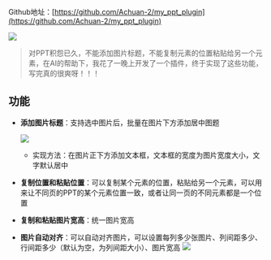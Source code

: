 

Github地址：[https://github.com/Achuan-2/my_ppt_plugin](https://github.com/Achuan-2/my_ppt_plugin)

![](https://fastly.jsdelivr.net/gh/Achuan-2/PicBed/assets/20250110005917-2025-01-10.png)

> 对PPT积怨已久，不能添加图片标题，不能复制元素的位置粘贴给另一个元素，在AI的帮助下，我花了一晚上开发了一个插件，终于实现了这些功能，写完真的很爽呀！！！

## 功能

* **添加图片标题**：支持选中图片后，批量在图片下方添加居中图题

    ![](https://fastly.jsdelivr.net/gh/Achuan-2/PicBed/assets/20250110005950-2025-01-10.png)
  * 实现方法：在图片正下方添加文本框，文本框的宽度为图片宽度大小，文字默认居中
* **复制位置和粘贴位置**：可以复制某个元素的位置，粘贴给另一个元素，可以用来让不同页的PPT的某个元素位置一致，或者让同一页的不同元素都是一个位置
* **复制和粘贴图片宽高**：统一图片宽高
* **图片自动对齐**：可以自动对齐图片，可以设置每列多少张图片、列间距多少、行间距多少（默认为空，为列间距大小）、图片宽高
![](https://fastly.jsdelivr.net/gh/Achuan-2/PicBed/assets/20250110010006-2025-01-10.png)